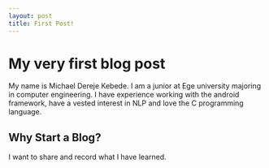 ```yaml
---
layout: post
title: First Post!
---
```


My very first blog post
============================

My name is Michael Dereje Kebede. I am a junior at Ege university majoring in computer engineering. I have experience working with the android framework, have a vested interest in NLP and love the C programming language. 

Why Start a Blog?
----------------------

I want to share and record what I have learned.



